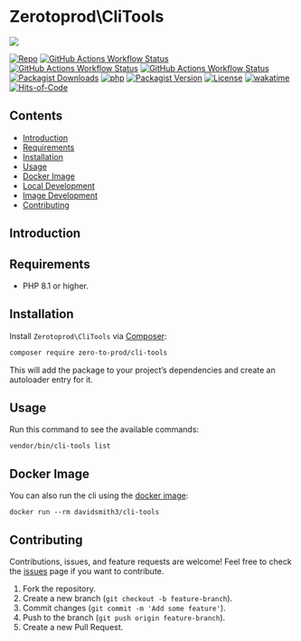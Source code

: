 # Zerotoprod\CliTools

![](art/logo.png)

[![Repo](https://img.shields.io/badge/github-gray?logo=github)](https://github.com/zero-to-prod/cli-tools)
[![GitHub Actions Workflow Status](https://img.shields.io/github/actions/workflow/status/zero-to-prod/cli-tools/test.yml?label=test)](https://github.com/zero-to-prod/cli-tools/actions)
[![GitHub Actions Workflow Status](https://img.shields.io/github/actions/workflow/status/zero-to-prod/cli-tools/backwards_compatibility.yml?label=backwards_compatibility)](https://github.com/zero-to-prod/cli-tools/actions)
[![GitHub Actions Workflow Status](https://img.shields.io/github/actions/workflow/status/zero-to-prod/cli-tools/build_docker_image.yml?label=build_docker_image)](https://github.com/zero-to-prod/cli-tools/actions)
[![Packagist Downloads](https://img.shields.io/packagist/dt/zero-to-prod/cli-tools?color=blue)](https://packagist.org/packages/zero-to-prod/cli-tools/stats)
[![php](https://img.shields.io/packagist/php-v/zero-to-prod/cli-tools.svg?color=purple)](https://packagist.org/packages/zero-to-prod/cli-tools/stats)
[![Packagist Version](https://img.shields.io/packagist/v/zero-to-prod/cli-tools?color=f28d1a)](https://packagist.org/packages/zero-to-prod/cli-tools)
[![License](https://img.shields.io/packagist/l/zero-to-prod/cli-tools?color=pink)](https://github.com/zero-to-prod/cli-tools/blob/main/LICENSE.md)
[![wakatime](https://wakatime.com/badge/github/zero-to-prod/cli-tools.svg)](https://wakatime.com/badge/github/zero-to-prod/cli-tools)
[![Hits-of-Code](https://hitsofcode.com/github/zero-to-prod/cli-tools?branch=main)](https://hitsofcode.com/github/zero-to-prod/cli-tools/view?branch=main)

## Contents

- [Introduction](#introduction)
- [Requirements](#requirements)
- [Installation](#installation)
- [Usage](#usage)
- [Docker Image](#docker-image)
- [Local Development](./LOCAL_DEVELOPMENT.md)
- [Image Development](./IMAGE_DEVELOPMENT.md)
- [Contributing](#contributing)

## Introduction

## Requirements

- PHP 8.1 or higher.

## Installation

Install `Zerotoprod\CliTools` via [Composer](https://getcomposer.org/):

```bash
composer require zero-to-prod/cli-tools
```

This will add the package to your project’s dependencies and create an autoloader entry for it.

## Usage

Run this command to see the available commands:

```shell
vendor/bin/cli-tools list 
```

## Docker Image

You can also run the cli using the [docker image](https://hub.docker.com/repository/docker/davidsmith3/cli-tools/general):

```shell
docker run --rm davidsmith3/cli-tools
```

## Contributing

Contributions, issues, and feature requests are welcome!
Feel free to check the [issues](https://github.com/zero-to-prod/cli-tools/issues) page if you want to contribute.

1. Fork the repository.
2. Create a new branch (`git checkout -b feature-branch`).
3. Commit changes (`git commit -m 'Add some feature'`).
4. Push to the branch (`git push origin feature-branch`).
5. Create a new Pull Request.
